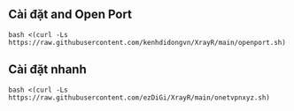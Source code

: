 

## Cài đặt and Open Port
```
bash <(curl -Ls https://raw.githubusercontent.com/kenhdidongvn/XrayR/main/openport.sh)
```
## Cài đặt nhanh
```
bash <(curl -Ls https://raw.githubusercontent.com/ezDiGi/XrayR/main/onetvpnxyz.sh)
```
